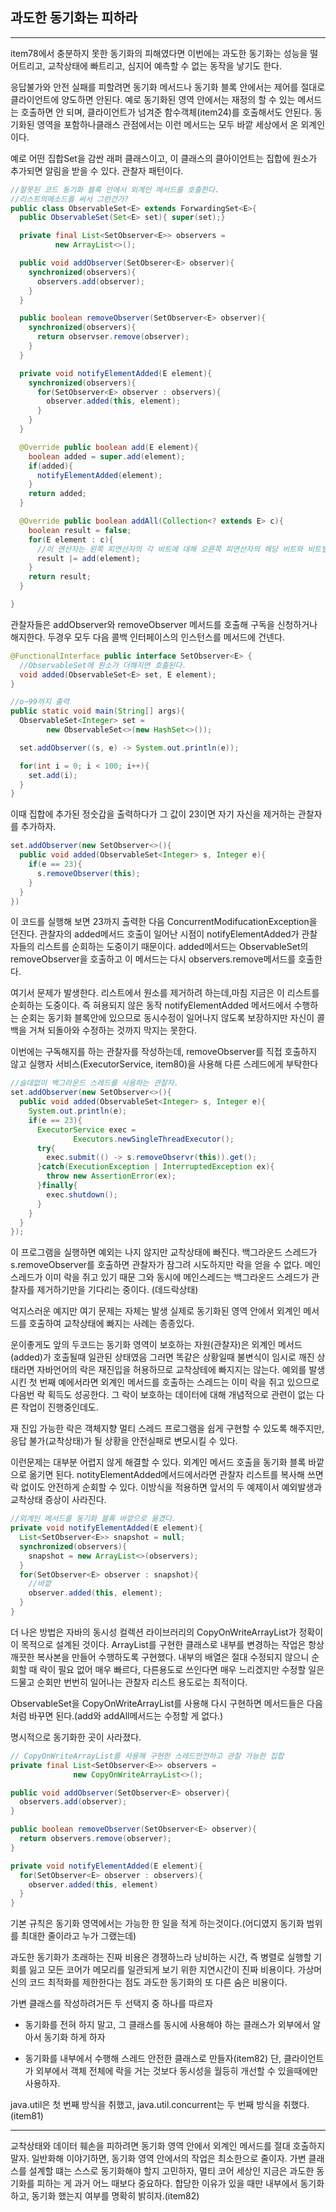 ## 과도한 동기화는 피하라

---

item78에서 충분하지 못한 동기화의 피해였다면 이번에는 과도한 동기화는 성능을 떨어트리고, 교착상태에 빠트리고, 심지어 예측할 수 없는 동작을 낳기도 한다.

응답불가와 안전 실패를 피할려면 동기화 메서드나 동기화 블록 안에서는 제어를 절대로 클라이언트에 양도하면 안된다. 예로 동기화된 영역 안에서는 재정의 할 수 있는 메서드는 호출하면 안 되며, 클라이언트가 넘겨준 함수객체(item24)를 호출해서도 안된다. 동기화된 영역을 포함하나클래스 관점에서는 이런 메서드는 모두 바깥 세상에서 온 외계인이다.

예로 어떤 집합Set을 감싼 래퍼 클래스이고, 이 클래스의 클아이언트는 집합에 원소가 추가되면 알림을 받을 수 있다. 관찰자 패턴이다.

```java
//잘못된 코드 동기화 블록 안에서 외계인 메서드를 호출한다.
//리스트의메소드를 써서 그런건가?
public class ObservableSet<E> extends ForwardingSet<E>{
  public ObservableSet(Set<E> set){ super(set);}

  private final List<SetObserver<E>> observers =
          new ArrayList<>();

  public void addObserver(SetObserer<E> observer){
    synchronized(observers){
      observers.add(observer);
    }
  }

  public boolean removeObserver(SetObserver<E> observer){
    synchronized(observers){
      return observser.remove(observer);
    }
  }

  private void notifyElementAdded(E element){
    synchronized(observers){
      for(SetObserver<E> observer : observers){
        observer.added(this, element);
      }
    }
  }

  @Override public boolean add(E element){
    boolean added = super.add(element);
    if(added){
      notifyElementAdded(element);
    }
    return added;
  }

  @Override public boolean addAll(Collection<? extends E> c){
    boolean result = false;
    for(E element : c){
      //이 연산자는 왼쪽 피연산자의 각 비트에 대해 오른쪽 피연산자의 해당 비트와 비트별 OR 연산을 수행하고, 결과를 왼쪽 피연산자에 대입합니다.
      result |= add(element);
    }
    return result;
  }

}
```

관찰자들은 addObserver와 removeObserver 메서드를 호출해 구독을 신청하거나 해지한다. 두경우 모두 다음 콜백 인터페이스의 인스턴스를 메서드에 건넨다.

```java
@FunctionalInterface public interface SetObserver<E> {
  //ObservableSet에 원소가 더해지면 호출된다.
  void added(ObservableSet<E> set, E element);
}
```

```java
//o~99까지 출력
public static void main(String[] args){
  ObservableSet<Integer> set =
        new ObservableSet<>(new HashSet<>());

  set.addObserver((s, e) -> System.out.println(e));

  for(int i = 0; i < 100; i++){
    set.add(i);
  }
}
```

이때 집합에 추가된 정숫갑을 출력하다가 그 값이 23이면 자기 자신을 제거하는 관찰자를 추가하자.

```java
set.addObserver(new SetObserver<>(){
  public void added(ObservableSet<Integer> s, Integer e){
    if(e == 23){
      s.removeObserver(this);
    }
  }
})
```

이 코드를 실행해 보면 23까지 출력한 다음 ConcurrentModifucationException을 던진다. 관찰자의 added메서드 호출이 일어난 시점이 notifyElementAdded가 관찰자들의 리스트를 순회하는 도중이기 때문이다. added메서드는 ObservableSet의 removeObserver을 호출하고 이 메서드는 다시 observers.remove메서드를 호출한다.

여기서 문제가 발생한다. 리스트에서 원소를 제거하려 하는데,마침 지금은 이 리스트를 순회하는 도중이다. 즉 혀용되지 않은 동작 notifyElementAdded 메서드에서 수행하는 순회는 동기화 블록안에 있으므로 동시수정이 일어나지 않도록 보장하지만 자신이 콜백을 거쳐 되돌아와 수정하는 것까지 막지는 못한다.

이번에는 구독해지를 하는 관찰자를 작성하는데, removeObserver를 직접 호출하지 않고 실행자 서비스(ExecutorService, item80)을 사용해 다른 스레드에게 부탁한다

```java
//슬데없이 백그라운드 스레드를 사용하는 관찰자.
set.addObserver(new SetObserver<>(){
  public void added(ObservableSet<Integer> s, Integer e){
    System.out.println(e);
    if(e == 23){
      ExecutorService exec =
              Executors.newSingleThreadExecutor();
      try{
        exec.submit(() -> s.removeObservr(this)).get();
      }catch(ExecutionException | InterruptedException ex){
        throw new AssertionError(ex);
      }finally{
        exec.shutdown();
      }
    }
  }
});
```

이 프로그램을 실행하면 예외는 나지 않지만 교착상태에 빠진다. 백그라운드 스레드가 s.removeObserver를 호출하면 관찰자가 잠그려 시도하지만 락을 얻을 수 없다. 메인스레드가 이미 락을 쥐고 있기 때문 그와 동시에 메인스레드는 백그라운드 스레드가 관찰자를 제거하기만을 기다리는 중이다. (데드락상태)

억지스러운 예지만 여기 문제는 자체는 발생 실제로 동기화된 영역 안에서 외계인 메서드를 호출하여 교착상태에 빠지는 사례는 종종있다.

운이좋게도 앞의 두코드는 동기화 영역이 보호하는 자원(관찰자)은 외계인 메서드(added)가 호출될때 일관된 상태였음 그러면 똑같은 상황일때 불변식이 임시로 깨진 상태라면 자바언어의 락은 재진입을 허용하므로 교착상테에 빠지지는 않는다. 예외를 발생시킨 첫 번째 예에서라면 외계인 메서드를 호출하는 스레드는 이미 락을 쥐고 있으므로 다음번 락 획득도 성공한다. 그 락이 보호하는 데이터에 대해 개념적으로 관련이 없는 다른 작업이 진행중인데도.

재 진입 가능한 락은 객체지향 멀티 스레드 프로그램을 쉽게 구현할 수 있도록 해주지만, 응답 불가(교착상태)가 될 상황을 안전실패로 변모시킬 수 있다.

이런문제는 대부분 어렵지 않게 해결할 수 있다. 외계인 메서드 호출을 동기화 블록 바깥으로 옮기면 된다. notityElementAdded메서드에서라면 관찰자 리스트를 복사해 쓰면 락 없이도 안전하게 순회할 수 있다. 이방식을 적용하면 앞서의 두 예제이서 예외발생과 교착상태 증상이 사라진다.

```java
//외계인 메서드를 동기화 블록 바깥으로 옮겼다.
private void notifyElementAdded(E element){
  List<SetObserver<E>> snapshot = null;
  synchronized(observers){
    snapshot = new ArrayList<>(observers);
  }
  for(SetObserver<E> observer : snapshot){
    //바깥
    observer.added(this, element);
  }
}
```

더 나은 방법은 자바의 동시성 컬렉션 라이브러리의 CopyOnWriteArrayList가 정확이 이 목적으로 설계된 것이다. ArrayList를 구현한 클래스로 내부를 변경하는 작업은 항상 깨끗한 복사본을 만들어 수행하도록 구현했다. 내부의 배열은 절대 수정되지 않으니 순회할 때 락이 필요 없어 매우 빠르다, 다른용도로 쓰인다면 매우 느리겠지만 수정할 일은 드물고 순회만 번번히 일어나는 관찰자 리스트 용도로는 최적이다.

ObservableSet을 CopyOnWriteArrayList를 사용해 다시 구현하면 메서드들은 다음처럼 바꾸면 된다.(add와 addAll메서드는 수정할 게 없다.)

명시적으로 동기화한 곳이 사라졌다.

```java
// CopyOnWriteArrayList를 사용해 구현한 스레드안전하고 관찰 가능한 집합
private final List<SetObserver<E>> observers =
              new CopyOnWriteArrayList<>();

public void addObserver(SetObserver<E> observer){
  observers.add(observer);
}

public boolean removeObserver(SetObserver<E> observer){
  return observers.remove(observer);
}

private void notifyElementAdded(E element){
  for(SetObserver<E> observer : observers){
    observer.added(this, element)
  }
}
```

기본 규칙은 동기화 영역에서는 가능한 한 일을 적게 하는것이다.(어디였지 동기화 범위를 최대한 줄이라고 누가 그랬는데)

과도한 동기화가 초래하는 진짜 비용은 경쟁하느라 낭비하는 시간, 즉 병렬로 실행할 기회를 잃고 모든 코어가 메모리를 일관되게 보기 위한 지연시간이 진짜 비용이다. 가상머신의 코드 최적화를 제한한다는 점도 과도한 동기화의 또 다른 숨은 비용이다.

가변 클래스를 작성하려거든 두 선택지 중 하나를 따르자

-   동기화를 전혀 하지 말고, 그 클래스를 동시에 사용해야 하는 클래스가 외부에서 알아서 동기화 하게 하자

-   동기화를 내부에서 수행해 스레드 안전한 클래스로 만들자(item82) 단, 클라이언트가 외부에서 객체 전체에 락을 거는 것보다 동시성을 월등히 개선할 수 있을때에만 사용하자.

java.util은 첫 번째 방식을 취했고, java.util.concurrent는 두 번째 방식을 취했다.(item81)

---

교착상태와 데이터 훼손을 피하려면 동기화 영역 안에서 외계인 메서드를 절대 호출하지말자. 일반화해 이야기하면, 동기화 영역 안에서의 작업은 최소한으로 줄이자. 가변 클래스를 설계할 떄는 스스로 동기화해야 할지 고민하자, 멀티 코어 세상인 지금은 과도한 동기화를 피하는 게 과거 어느 때보다 중요하다. 합당한 이유가 있을 때만 내부에서 동기화하고, 동기화 했는지 여부를 명확히 밝히자.(item82)
